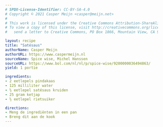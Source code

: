 ```yaml
---
# SPDX-License-Identifier: CC-BY-SA-4.0
# Copyright © 2021 Casper Meijn <casper@meijn.net>
# 
# This work is licensed under the Creative Commons Attribution-ShareAlike 4.0 International License. 
# To view a copy of this license, visit http://creativecommons.org/licenses/by-sa/4.0/ or 
#   send a letter to Creative Commons, PO Box 1866, Mountain View, CA 94042, USA.

layout: recipe
title: "Satésaus"
authorName: Casper Meijn
authorURL: https://www.caspermeijn.nl
sourceName: Spice wise, Michel Hanssen
sourceURL: https://www.bol.com/nl/nl/p/spice-wise/9200000036494863/
yield: 1 portie

ingredients:
- 2 eetlepels pindakaas
- 125 milliliter water
- ½ eetlepel satésaus kruiden
- 25 gram ketjap
- ½ eetlepel rietsuiker

directions:
- Meng de ingrediënten in een pan
- Breng dit aan de kook
---
```

